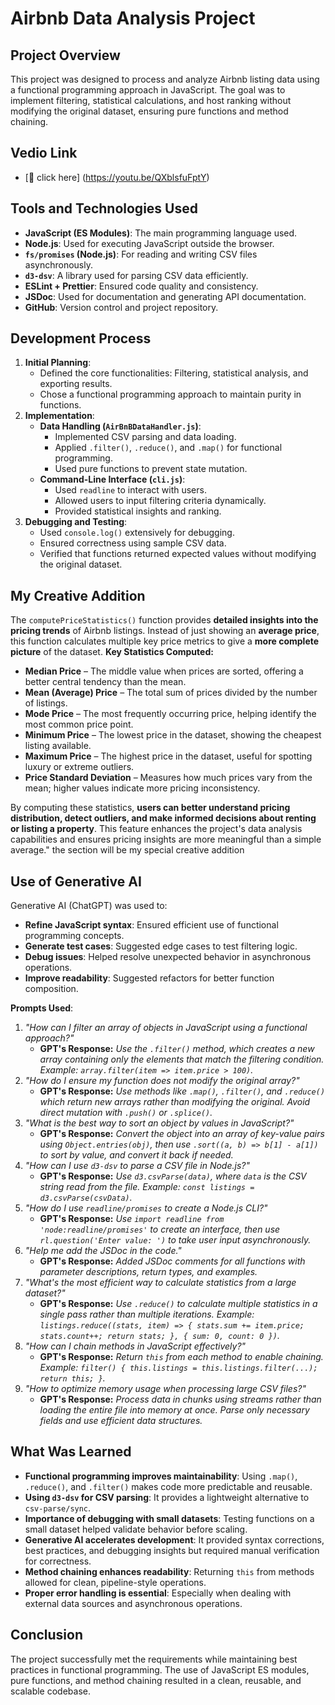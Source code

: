# Airbnb Data Analysis Project

## Project Overview

This project was designed to process and analyze Airbnb listing data using a functional programming approach in JavaScript. The goal was to implement filtering, statistical calculations, and host ranking without modifying the original dataset, ensuring pure functions and method chaining.

## Vedio Link

- [📄 click here] (https://youtu.be/QXblsfuFptY)

## Tools and Technologies Used

- **JavaScript (ES Modules)**: The main programming language used.
- **Node.js**: Used for executing JavaScript outside the browser.
- **`fs/promises` (Node.js)**: For reading and writing CSV files asynchronously.
- **`d3-dsv`**: A library used for parsing CSV data efficiently.
- **ESLint + Prettier**: Ensured code quality and consistency.
- **JSDoc**: Used for documentation and generating API documentation.
- **GitHub**: Version control and project repository.

## Development Process

1. **Initial Planning**:
   - Defined the core functionalities: Filtering, statistical analysis, and exporting results.
   - Chose a functional programming approach to maintain purity in functions.
2. **Implementation**:
   - **Data Handling (`AirBnBDataHandler.js`)**:
     - Implemented CSV parsing and data loading.
     - Applied `.filter()`, `.reduce()`, and `.map()` for functional programming.
     - Used pure functions to prevent state mutation.
   - **Command-Line Interface (`cli.js`)**:
     - Used `readline` to interact with users.
     - Allowed users to input filtering criteria dynamically.
     - Provided statistical insights and ranking.
3. **Debugging and Testing**:
   - Used `console.log()` extensively for debugging.
   - Ensured correctness using sample CSV data.
   - Verified that functions returned expected values without modifying the original dataset.

## My Creative Addition

The `computePriceStatistics()` function provides **detailed insights into the pricing trends** of Airbnb listings. Instead of just showing an **average price**, this function calculates multiple key price metrics to give a **more complete picture** of the dataset.
**Key Statistics Computed:**

- **Median Price** – The middle value when prices are sorted, offering a better central tendency than the mean.
- **Mean (Average) Price** – The total sum of prices divided by the number of listings.
- **Mode Price** – The most frequently occurring price, helping identify the most common price point.
- **Minimum Price** – The lowest price in the dataset, showing the cheapest listing available.
- **Maximum Price** – The highest price in the dataset, useful for spotting luxury or extreme outliers.
- **Price Standard Deviation** – Measures how much prices vary from the mean; higher values indicate more pricing inconsistency.

By computing these statistics, **users can better understand pricing distribution, detect outliers, and make informed decisions about renting or listing a property**. This feature enhances the project's data analysis capabilities and ensures pricing insights are more meaningful than a simple average." the section will be my special creative addition

## Use of Generative AI

Generative AI (ChatGPT) was used to:

- **Refine JavaScript syntax**: Ensured efficient use of functional programming concepts.
- **Generate test cases**: Suggested edge cases to test filtering logic.
- **Debug issues**: Helped resolve unexpected behavior in asynchronous operations.
- **Improve readability**: Suggested refactors for better function composition.

**Prompts Used**:

1. _"How can I filter an array of objects in JavaScript using a functional approach?"_
   - **GPT's Response:** _Use the `.filter()` method, which creates a new array containing only the elements that match the filtering condition. Example: `array.filter(item => item.price > 100)`._
2. _"How do I ensure my function does not modify the original array?"_
   - **GPT's Response:** _Use methods like `.map()`, `.filter()`, and `.reduce()` which return new arrays rather than modifying the original. Avoid direct mutation with `.push()` or `.splice()`._
3. _"What is the best way to sort an object by values in JavaScript?"_
   - **GPT's Response:** _Convert the object into an array of key-value pairs using `Object.entries(obj)`, then use `.sort((a, b) => b[1] - a[1])` to sort by value, and convert it back if needed._
4. _"How can I use `d3-dsv` to parse a CSV file in Node.js?"_
   - **GPT's Response:** _Use `d3.csvParse(data)`, where `data` is the CSV string read from the file. Example: `const listings = d3.csvParse(csvData)`._
5. _"How do I use `readline/promises` to create a Node.js CLI?"_
   - **GPT's Response:** _Use `import readline from 'node:readline/promises'` to create an interface, then use `rl.question('Enter value: ')` to take user input asynchronously._
6. _"Help me add the JSDoc in the code."_
   - **GPT's Response:** _Added JSDoc comments for all functions with parameter descriptions, return types, and examples._
7. _"What's the most efficient way to calculate statistics from a large dataset?"_
   - **GPT's Response:** _Use `.reduce()` to calculate multiple statistics in a single pass rather than multiple iterations. Example: `listings.reduce((stats, item) => { stats.sum += item.price; stats.count++; return stats; }, { sum: 0, count: 0 })`._
8. _"How can I chain methods in JavaScript effectively?"_
   - **GPT's Response:** _Return `this` from each method to enable chaining. Example: `filter() { this.listings = this.listings.filter(...); return this; }`._
9. _"How to optimize memory usage when processing large CSV files?"_
   - **GPT's Response:** _Process data in chunks using streams rather than loading the entire file into memory at once. Parse only necessary fields and use efficient data structures._

## What Was Learned

- **Functional programming improves maintainability**: Using `.map()`, `.reduce()`, and `.filter()` makes code more predictable and reusable.
- **Using `d3-dsv` for CSV parsing**: It provides a lightweight alternative to `csv-parse/sync`.
- **Importance of debugging with small datasets**: Testing functions on a small dataset helped validate behavior before scaling.
- **Generative AI accelerates development**: It provided syntax corrections, best practices, and debugging insights but required manual verification for correctness.
- **Method chaining enhances readability**: Returning `this` from methods allowed for clean, pipeline-style operations.
- **Proper error handling is essential**: Especially when dealing with external data sources and asynchronous operations.

## Conclusion

The project successfully met the requirements while maintaining best practices in functional programming. The use of JavaScript ES modules, pure functions, and method chaining resulted in a clean, reusable, and scalable codebase.
